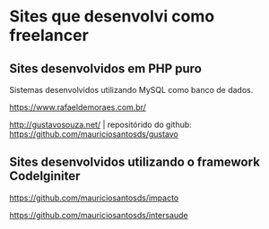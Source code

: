 # Sites que desenvolvi como freelancer

## Sites desenvolvidos em PHP puro

Sistemas desenvolvidos utilizando MySQL como banco de dados.

https://www.rafaeldemoraes.com.br/

http://gustavosouza.net/ | repositórido do github: https://github.com/mauriciosantosds/gustavo

## Sites desenvolvidos utilizando o framework CodeIginiter

https://github.com/mauriciosantosds/impacto

https://github.com/mauriciosantosds/intersaude
